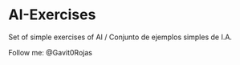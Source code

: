 # AI-Exercises
Set of simple exercises of AI / Conjunto de ejemplos simples de I.A.


Follow me: @Gavit0Rojas
